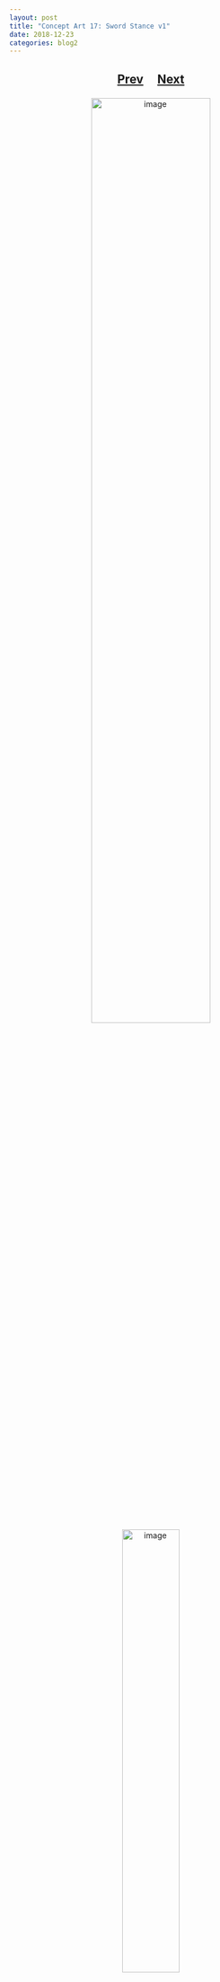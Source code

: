 ```yaml
---
layout: post
title: "Concept Art 17: Sword Stance v1"
date: 2018-12-23
categories: blog2
---
```


<h2>
  <p style="text-align:center;">
    <a href="/wingsofthechorus/archive/2018/12/17/conceptart16">Prev</a>
    &nbsp;&nbsp;&nbsp;
    <a href="/wingsofthechorus/archive/2019/02/26/conceptart18">Next</a>
  </p>
</h2>

<p style="text-align:center;">
  <img src="/wingsofthechorus/images/conceptart/ca17.png" width="65%" alt="image"/>
</p>

<p style="text-align:center;">
  <img src="/wingsofthechorus/images/conceptart/ca17v2.png" width="45%" alt="image"/>
</p>

<p style="text-align:center;">
  <img src="/wingsofthechorus/images/conceptart/ca17v3.png" width="65%" alt="image"/>
</p>

<h2>
  <p style="text-align:center;">
    <a href="/wingsofthechorus/archive/2018/12/17/conceptart16">Prev</a>
    &nbsp;&nbsp;&nbsp;
    <a href="/wingsofthechorus/archive/2019/02/26/conceptart18">Next</a>
  </p>
</h2>
